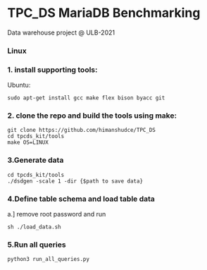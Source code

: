 # TPC_DS MariaDB Benchmarking 
Data warehouse project @ ULB-2021 

### Linux
### 1. install supporting tools:
Ubuntu:
```
sudo apt-get install gcc make flex bison byacc git
```

### 2. clone the repo and build the tools using make:
```
git clone https://github.com/himanshudce/TPC_DS
cd tpcds_kit/tools
make OS=LINUX
```

### 3.Generate data 
```
cd tpcds_kit/tools
./dsdgen -scale 1 -dir {$path to save data}
```

### 4.Define table schema and load table data
a.] remove root password and run
```
sh ./load_data.sh
```

### 5.Run all queries 
```
python3 run_all_queries.py
```
